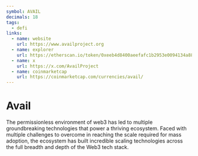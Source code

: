 ```yaml
---
symbol: AVAIL
decimals: 18
tags:
  - defi
links:
  - name: website
    url: https://www.availproject.org
  - name: explorer
    url: https://etherscan.io/token/0xeeb4d8400aeefafc1b2953e0094134a887c76bd8
  - name: x
    url: https://x.com/AvailProject
  - name: coinmarketcap
    url: https://coinmarketcap.com/currencies/avail/
---
```


# Avail

The permissionless environment of web3 has led to multiple groundbreaking technologies that power a thriving ecosystem. Faced with multiple challenges to overcome in reaching the scale required for mass adoption, the ecosystem has built incredible scaling technologies across the full breadth and depth of the Web3 tech stack.

